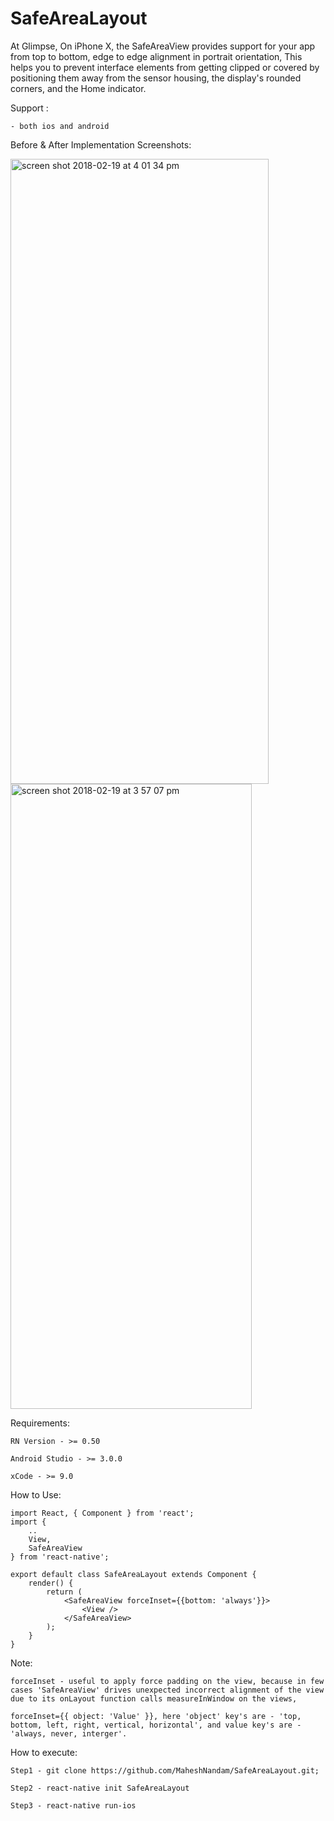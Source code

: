 # SafeAreaLayout

At Glimpse, On iPhone X, the SafeAreaView provides support for your app from top to bottom, edge to edge alignment in portrait orientation, This helps you to prevent interface elements from getting clipped or covered by positioning them away from the sensor housing, the display's rounded corners, and the Home indicator. 

Support : 

    - both ios and android
    
Before & After Implementation Screenshots:

<img width="413" height='1000' alt="screen shot 2018-02-19 at 4 01 34 pm" src="https://user-images.githubusercontent.com/13198616/36374403-3d9dcd1c-1591-11e8-9c6f-5e0a094c4428.png"><img width="386" height='1000' alt="screen shot 2018-02-19 at 3 57 07 pm" src="https://user-images.githubusercontent.com/13198616/36374478-770a8978-1591-11e8-9ea1-2c6b209ba74d.png">



Requirements: 

    RN Version - >= 0.50

    Android Studio - >= 3.0.0

    xCode - >= 9.0 

How to Use:

    import React, { Component } from 'react';
    import {
        ..
        View,
        SafeAreaView
    } from 'react-native';

    export default class SafeAreaLayout extends Component {
        render() {
            return (
                <SafeAreaView forceInset={{bottom: 'always'}}>
                    <View />
                </SafeAreaView>
            );
        }
    }    
    
Note: 

    forceInset - useful to apply force padding on the view, because in few cases 'SafeAreaView' drives unexpected incorrect alignment of the view due to its onLayout function calls measureInWindow on the views, 
    
    forceInset={{ object: 'Value' }}, here 'object' key's are - 'top, bottom, left, right, vertical, horizontal', and value key's are - 'always, never, interger'.

How to execute:

    Step1 - git clone https://github.com/MaheshNandam/SafeAreaLayout.git;

    Step2 - react-native init SafeAreaLayout

    Step3 - react-native run-ios

